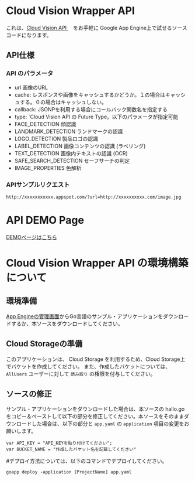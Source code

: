 #  Cloud Vision Wrapper API
 これは、[Cloud Vision API ](https://cloud.google.com/vision/docs/)　をお手軽に Google App Engine上で試せるソースコードになります。

## API仕様


### API のパラメータ

- url 画像のURL
- cache: レスポンスや画像をキャッシュするかどうか。１の場合はキャッシュする。０の場合はキャッシュしない。
- callback: JSONPを利用する場合にコールバック関数名を指定する
- type: `Cloud Vision API  の Future Type。以下のパラメータが指定可能
 - FACE_DETECTION    顔認識
 - LANDMARK_DETECTION    ランドマークの認識
 - LOGO_DETECTION    製品ロゴの認識
 - LABEL_DETECTION    画像コンテンツの認識 (ラベリング)
 - TEXT_DETECTION    画像内テキストの認識 (OCR)
 - SAFE_SEARCH_DETECTION    セーフサーチの判定
 - IMAGE_PROPERTIES  色解析

### APIサンプルリクエスト
`http://xxxxxxxxxxx.appspot.com/?url=http://xxxxxxxxxx.com/image.jpg`


# API DEMO Page
[DEMOページはこちら](./demo/demo.html)


# Cloud Vision Wrapper API の環境構築について

## 環境準備
 [App Engineの管理画面](https://console.cloud.google.com/appengine)からGo言語のサンプル・アプリケーションをダウンロードするか、本ソースをダウンロードしてください。

## Cloud Storageの準備
このアプリケーションは、 Cloud Storage を利用するため、Cloud Storage上でバケットを作成してください。
また、作成したバケットについては、 `AllUsers` ユーザーに対して `読み取り` の権限を付与してください。


## ソースの修正
サンプル・アプリケーションをダウンロードした場合は、本ソースの hallo.go をコピー＆ペーストして以下の部分を修正してください。本ソースをそのままダウンロードした場合は、以下の部分と `app.yaml` の `application` 項目の変更をお願いします。


```
var API_KEY = "API_KEYを貼り付けてください";
var BUCKET_NAME = "作成したバケット名を記載してください"
```


#デプロイ方法については、以下のコマンドでデプロイしてください。

```
goapp deploy -application [ProjectName] app.yaml
```